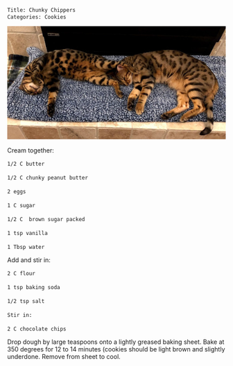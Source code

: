 ~~~ recipe-info
Title: Chunky Chippers
Categories: Cookies
~~~

![Ginger Snap and Chocolate Chip](recipes/ChunkyChippers.jpg "Ginger Snap and Chocolate Chip")

Cream together:

~~~ recipe-ingredients
1/2 C butter

1/2 C chunky peanut butter

2 eggs

1 C sugar

1/2 C  brown sugar packed

1 tsp vanilla

1 Tbsp water
~~~

Add and stir in:

~~~ recipe-ingredients
2 C flour

1 tsp baking soda

1/2 tsp salt

Stir in:

2 C chocolate chips
~~~

Drop dough by large teaspoons onto a lightly greased baking sheet. Bake at 350 degrees for 12 to 14
minutes (cookies should be light brown and slightly underdone. Remove from sheet to cool.
